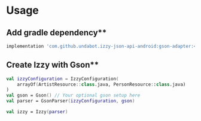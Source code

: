 # Usage

## Add gradle dependency**

```groovy
implementation 'com.github.undabot.izzy-json-api-android:gson-adapter:<version>'
```

## Create Izzy with Gson**

```kotlin
val izzyConfiguration = IzzyConfiguration(
    arrayOf(ArtistResource::class.java, PersonResource::class.java)
)
val gson = Gson() // Your optional gson setup here
val parser = GsonParser(izzyConfiguration, gson)

val izzy = Izzy(parser)
```